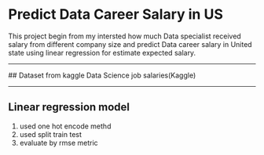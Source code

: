 # Predict Data Career Salary in US
This project begin from my intersted how much Data specialist received salary from different company size and predict Data career salary in United state using linear regression for estimate expected salary.

<hr>
## Dataset from kaggle
Data Science job salaries(Kaggle)
<hr>

## Linear regression model
1. used one hot encode methd
2. used split train test
3. evaluate by rmse metric
